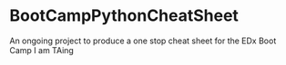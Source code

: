 # BootCampPythonCheatSheet
An ongoing project to produce a one stop cheat sheet for the EDx Boot Camp I am TAing
